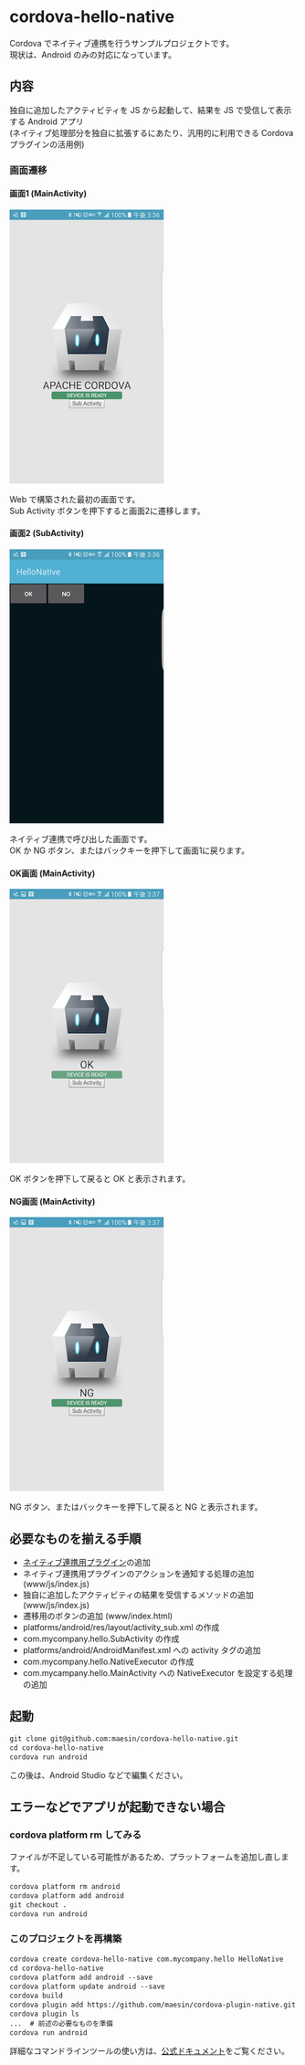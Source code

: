 # cordova-hello-native

Cordova でネイティブ連携を行うサンプルプロジェクトです。  
現状は、Android のみの対応になっています。

## 内容
独自に追加したアクティビティを JS から起動して、結果を JS で受信して表示する Android アプリ  
(ネイティブ処理部分を独自に拡張するにあたり、汎用的に利用できる Cordova プラグインの活用例)

### 画面遷移
#### 画面1 (MainActivity)
![画面1](https://raw.githubusercontent.com/maesin/cordova-hello-native/master/screenshot_main.png)

Web で構築された最初の画面です。  
Sub Activity ボタンを押下すると画面2に遷移します。

#### 画面2 (SubActivity)
![画面2](https://raw.githubusercontent.com/maesin/cordova-hello-native/master/screenshot_sub.png)

ネイティブ連携で呼び出した画面です。  
OK か NG ボタン、またはバックキーを押下して画面1に戻ります。

#### OK画面 (MainActivity)
![OK画面](https://raw.githubusercontent.com/maesin/cordova-hello-native/master/screenshot_main_ok.png)

OK ボタンを押下して戻ると OK と表示されます。

#### NG画面 (MainActivity)
![NG画面](https://raw.githubusercontent.com/maesin/cordova-hello-native/master/screenshot_main_ng.png)

NG ボタン、またはバックキーを押下して戻ると NG と表示されます。

## 必要なものを揃える手順
- [ネイティブ連携用プラグイン](https://github.com/maesin/cordova-plugin-native.git)の追加
- ネイティブ連携用プラグインのアクションを通知する処理の追加 (www/js/index.js)
- 独自に追加したアクティビティの結果を受信するメソッドの追加 (www/js/index.js)
- 遷移用のボタンの追加 (www/index.html)
- platforms/android/res/layout/activity_sub.xml の作成
- com.mycompany.hello.SubActivity の作成
- platforms/android/AndroidManifest.xml への activity タグの追加
- com.mycompany.hello.NativeExecutor の作成
- com.mycampany.hello.MainActivity への NativeExecutor を設定する処理の追加

## 起動
```コマンドライン
git clone git@github.com:maesin/cordova-hello-native.git
cd cordova-hello-native
cordova run android
```

この後は、Android Studio などで編集ください。

## エラーなどでアプリが起動できない場合
### cordova platform rm してみる
ファイルが不足している可能性があるため、プラットフォームを追加し直します。

```コマンドライン
cordova platform rm android
cordova platform add android
git checkout .
cordova run android
```

### このプロジェクトを再構築
```コマンドライン
cordova create cordova-hello-native com.mycompany.hello HelloNative
cd cordova-hello-native
cordova platform add android --save
cordova platform update android --save
cordova build
cordova plugin add https://github.com/maesin/cordova-plugin-native.git
cordova plugin ls
...  # 前述の必要なものを準備
cordova run android
```

詳細なコマンドラインツールの使い方は、[公式ドキュメント](https://cordova.apache.org/docs/en/latest/guide/cli/index.html)をご覧ください。